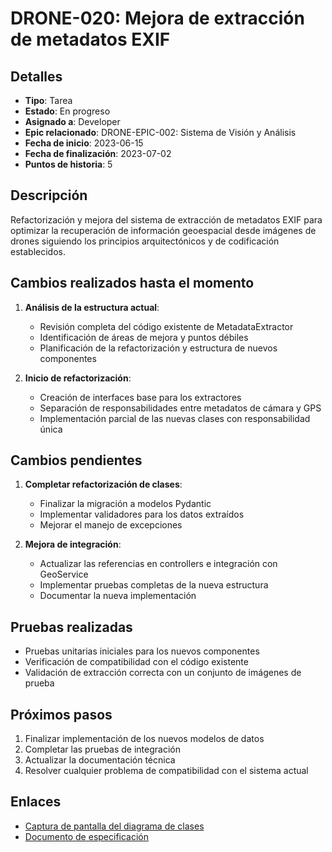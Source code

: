 # DRONE-020: Mejora de extracción de metadatos EXIF

## Detalles
- **Tipo**: Tarea
- **Estado**: En progreso
- **Asignado a**: Developer
- **Epic relacionado**: DRONE-EPIC-002: Sistema de Visión y Análisis
- **Fecha de inicio**: 2023-06-15
- **Fecha de finalización**: 2023-07-02
- **Puntos de historia**: 5

## Descripción
Refactorización y mejora del sistema de extracción de metadatos EXIF para optimizar la recuperación de información geoespacial desde imágenes de drones siguiendo los principios arquitectónicos y de codificación establecidos.

## Cambios realizados hasta el momento
1. **Análisis de la estructura actual**:
   - Revisión completa del código existente de MetadataExtractor
   - Identificación de áreas de mejora y puntos débiles
   - Planificación de la refactorización y estructura de nuevos componentes

2. **Inicio de refactorización**:
   - Creación de interfaces base para los extractores
   - Separación de responsabilidades entre metadatos de cámara y GPS
   - Implementación parcial de las nuevas clases con responsabilidad única

## Cambios pendientes
1. **Completar refactorización de clases**:
   - Finalizar la migración a modelos Pydantic
   - Implementar validadores para los datos extraídos
   - Mejorar el manejo de excepciones

2. **Mejora de integración**:
   - Actualizar las referencias en controllers e integración con GeoService
   - Implementar pruebas completas de la nueva estructura
   - Documentar la nueva implementación

## Pruebas realizadas
- Pruebas unitarias iniciales para los nuevos componentes
- Verificación de compatibilidad con el código existente
- Validación de extracción correcta con un conjunto de imágenes de prueba

## Próximos pasos
1. Finalizar implementación de los nuevos modelos de datos
2. Completar las pruebas de integración
3. Actualizar la documentación técnica
4. Resolver cualquier problema de compatibilidad con el sistema actual

## Enlaces
- [Captura de pantalla del diagrama de clases](pendiente)
- [Documento de especificación](pendiente) 